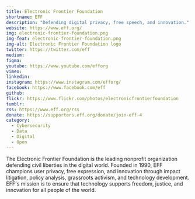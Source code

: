 ```yaml
---
title: Electronic Frontier Foundation
shortname: EFF
description: "Defending digital privacy, free speech, and innovation."
website: https://www.eff.org/
img: electronic-frontier-foundation.png
img-feat: electronic-frontier-foundation.png
img-alt: Electronic Frontier Foundation logo
twitter: https://twitter.com/eff
medium: 
figma: 
youtube: https://www.youtube.com/efforg
vimeo: 
linkedin: 
instagram: https://www.instagram.com/efforg/
facebook: https://www.facebook.com/eff
github: 
flickr: https://www.flickr.com/photos/electronicfrontierfoundation
tumblr: 
rss: https://www.eff.org/rss
donate: https://supporters.eff.org/donate/join-eff-4
category:
  - Cybersecurity
  - Data
  - Digital
  - Open
---
```


The Electronic Frontier Foundation is the leading nonprofit organization defending civil liberties in the digital world. Founded in 1990, EFF champions user privacy, free expression, and innovation through impact litigation, policy analysis, grassroots activism, and technology development. EFF's mission is to ensure that technology supports freedom, justice, and innovation for all people of the world.
